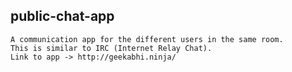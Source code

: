 ## public-chat-app
```
A communication app for the different users in the same room.
This is similar to IRC (Internet Relay Chat).
Link to app -> http://geekabhi.ninja/
```
